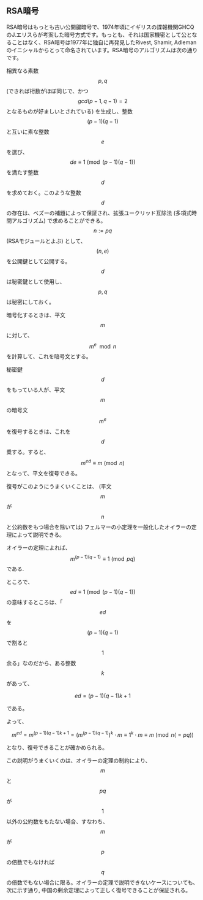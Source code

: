## RSA暗号

RSA暗号はもっとも古い公開鍵暗号で、1974年頃にイギリスの諜報機関GHCQのJ.エリスらが考案した暗号方式です。もっとも、それは国家機密として公となることはなく、RSA暗号は1977年に独自に再発見したRivest, Shamir, Adlemanのイニシャルからとって命名されています。RSA暗号のアルゴリズムは次の通りです。

相異なる素数$$p, q$$ \(できれば桁数がほぼ同じで、かつ $$gcd(p-1, q-1)=2$$となるものが好ましいとされている\) を生成し、整数 $$(p-1)(q-1)$$ と互いに素な整数 $$e$$ を選び、
$$
de \equiv 1 \pmod{(p-1)(q-1)}
$$
を満たす整数 $$d$$ を求めておく。このような整数$$d$$の存在は、ベズーの補題によって保証され、拡張ユークリッド互除法 \(多項式時間アルゴリズム\) で求めることができる。 $$n := pq$$ \(RSAモジュールとよぶ\) として、 $$(n, e)$$ を公開鍵として公開する。 $$d$$ は秘密鍵として使用し、 $$p, q$$ は秘密にしておく。

暗号化するときは、平文 $$m$$ に対して、
$$
m^e \mod{n}
$$
を計算して、これを暗号文とする。

秘密鍵$$d$$をもっている人が、平文$$m$$の暗号文$$m^e$$を復号するときは、これを$$d$$乗する。すると、
$$
m^{ed} \equiv m \pmod{n}
$$
となって、平文を復号できる。

復号がこのようにうまくいくことは、 \(平文$$m$$が$$n$$と公約数をもつ場合を除いては\) フェルマーの小定理を一般化したオイラーの定理によって説明できる。

オイラーの定理によれば、$$m^{(p-1)(q-1)} \equiv 1 \pmod{pq}$$ である.

ところで、$$ed \equiv 1 \pmod{(p-1)(q-1)}$$ の意味するところは、「$$ed$$を$$(p-1)(q-1)$$で割ると$$1$$余る」なのだから、ある整数$$k$$があって、

$$
ed = (p-1)(q-1)k + 1
$$

である。

よって、

$$
m^{ed} = m^{(p-1)(q-1)k+1} = (m^{(p-1)(q-1)})^k \cdot m \equiv 1^k \cdot m \equiv m \pmod{n (=pq)}
$$

となり、復号できることが確かめられる。

この説明がうまくいくのは、オイラーの定理の制約により、$$m$$と$$pq$$が$$1$$以外の公約数をもたない場合、すなわち、$$m$$が$$p$$の倍数でもなければ$$q$$の倍数でもない場合に限る。オイラーの定理で説明できないケースについても、次に示す通り, 中国の剰余定理によって正しく復号できることが保証される。